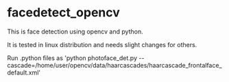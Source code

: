 # facedetect_opencv
This is face detection using opencv and python.

It is tested in linux distribution and needs slight changes for others.

Run .python files as 'python photoface_det.py --cascade=/home/user/opencv/data/haarcascades/haarcascade_frontalface_default.xml'
